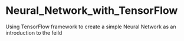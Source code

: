 # Neural_Network_with_TensorFlow
Using TensorFlow framework to create a simple Neural Network as an introduction to the feild
